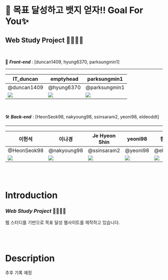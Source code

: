 # **🚀 목표 달성하고 뱃지 얻자!! Goal For You✨**
## **Web Study Project** 🧑🏻‍💻🌱

<br>

🎨 **_Front-end_** : [duncan1409, hyung6370, parksungmin1]

___

|**IT_duncan**|**emptyhead**|**parksungmin1**|
|------|-----|-----|
|@duncan1409|@hyung6370|@parksungmin1|
|![](https://avatars.githubusercontent.com/u/105710796?v=4)|![](https://avatars.githubusercontent.com/u/81064963?v=4)|![](https://avatars.githubusercontent.com/u/86947015?v=4)|

<br>



🛠️ **_Back-end_** : [HeonSeok98, nakyoung98, ssinsaram2, yeoni98, eldeoddt]

___

|**이헌석**|**이나경**|**Je Hyeon Shin**|**yeoni98**|**한지수**|
|------|-----|-----|-----|-----|
|@HeonSeok98|@nakyoung98|@ssinsaram2|@yeoni98|@eldeoddt|
|![](https://avatars.githubusercontent.com/u/109660331?v=4)|![](https://avatars.githubusercontent.com/u/66313756?v=4)|![](https://avatars.githubusercontent.com/u/19249641?v=4)|![](https://avatars.githubusercontent.com/u/88011254?v=4)|![](https://avatars.githubusercontent.com/u/90364562?v=4)|

<br>
<br>

# **Introduction**
### _**Web Study Project**_ 🧑🏻‍💻🌱
웹 스터디를 기반으로 목표 달성 웹사이트를 제작하고 있습니다.

<br>
<br>


# **Description**
추후 기록 예정